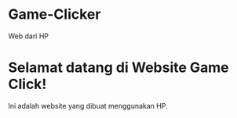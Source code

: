 # Game-Clicker <!DOCTYPE html>
<html lang="id">
<head>
    <meta charset="UTF-8">
    <meta name="viewport" content="width=device-width, initial-scale=1.0">
    Web dari HP
</head>
<body>
    <h1>Selamat datang di Website Game Click!</h1>
    <p>Ini adalah website yang dibuat menggunakan HP.</p>
</body>
</html>
